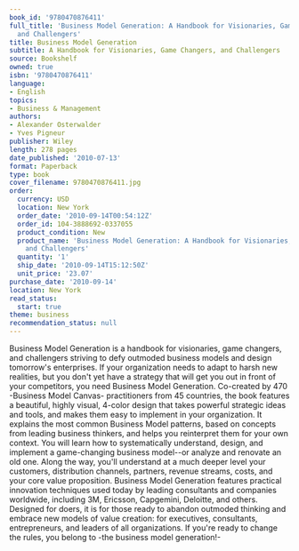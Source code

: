 ```yaml
---
book_id: '9780470876411'
full_title: 'Business Model Generation: A Handbook for Visionaries, Game Changers,
  and Challengers'
title: Business Model Generation
subtitle: A Handbook for Visionaries, Game Changers, and Challengers
source: Bookshelf
owned: true
isbn: '9780470876411'
language:
- English
topics:
- Business & Management
authors:
- Alexander Osterwalder
- Yves Pigneur
publisher: Wiley
length: 278 pages
date_published: '2010-07-13'
format: Paperback
type: book
cover_filename: 9780470876411.jpg
order:
  currency: USD
  location: New York
  order_date: '2010-09-14T00:54:12Z'
  order_id: 104-3888692-0337055
  product_condition: New
  product_name: 'Business Model Generation: A Handbook for Visionaries, Game Changers,
    and Challengers'
  quantity: '1'
  ship_date: '2010-09-14T15:12:50Z'
  unit_price: '23.07'
purchase_date: '2010-09-14'
location: New York
read_status:
  start: true
theme: business
recommendation_status: null
---
```

Business Model Generation is a handbook for visionaries, game changers, and challengers striving to defy outmoded business models and design tomorrow's enterprises. If your organization needs to adapt to harsh new realities, but you don't yet have a strategy that will get you out in front of your competitors, you need Business Model Generation. Co-created by 470 -Business Model Canvas- practitioners from 45 countries, the book features a beautiful, highly visual, 4-color design that takes powerful strategic ideas and tools, and makes them easy to implement in your organization. It explains the most common Business Model patterns, based on concepts from leading business thinkers, and helps you reinterpret them for your own context. You will learn how to systematically understand, design, and implement a game-changing business model--or analyze and renovate an old one. Along the way, you'll understand at a much deeper level your customers, distribution channels, partners, revenue streams, costs, and your core value proposition.
Business Model Generation features practical innovation techniques used today by leading consultants and companies worldwide, including 3M, Ericsson, Capgemini, Deloitte, and others. Designed for doers, it is for those ready to abandon outmoded thinking and embrace new models of value creation: for executives, consultants, entrepreneurs, and leaders of all organizations. If you're ready to change the rules, you belong to -the business model generation!-

